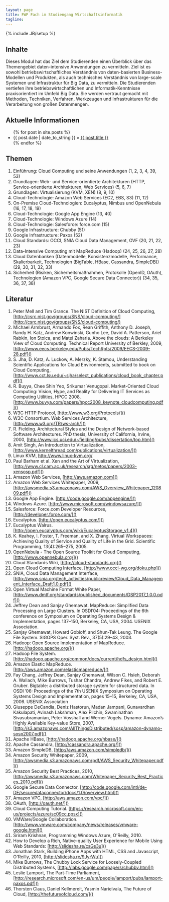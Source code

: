 ```yaml
---
layout: page
title: FWP Fach im Studiengang Wirtschaftsinformatik
tagline: 
---
```

{% include JB/setup %}


## Inhalte

Dieses Modul hat das Ziel dem Studierenden einen Überblick über das Themengebiet daten-intensive Anwendungen 
zu vermitteln. Ziel ist es sowohl  betriebswirtschaftliches Verständnis von daten-basierten Business-
Modellen und Produkten, als auch technisches Verständnis von large-scale Systemen und Infrastruktur für Big 
Data, zu vermitteln. Die Studierenden vertiefen ihre betriebswirtschaftlichen und Informatik-Kenntnisse 
praxisorientiert im Umfeld Big Data. Sie werden vertraut gemacht mit Methoden, Techniken, Verfahren, 
Werkzeugen und Infrastrukturen für die Verarbeitung von großen Datenmengen.

    
## Aktuelle Informationen


<ul class="posts">
  {% for post in site.posts %}
    <li><span>{{ post.date | date_to_string }}</span> &raquo; <a href="{{ BASE_PATH }}{{ post.url }}">{{ post.title }}</a></li>
  {% endfor %}
</ul>


## Themen

1. Einführung: Cloud Computing und seine Anwendungen (1, 2, 3, 4, 39, 53)
2. Grundlagen: Web- und Service-orientierte Architekturen (HTTP, Service-orientierte Architekturen, Web Services) (5, 6, 7)
3. Grundlagen: Virtualisierung (KVM, XEN) (8, 9, 10)
4. Cloud-Technologie: Amazon Web Services (EC2, EBS, S3) (11, 12)
5. On-Premise Cloud-Technologien: Eucalyptus, Nimbus und OpenNebula (16, 17, 18, 19)
6. Cloud-Technologie: Google App Engine (13, 40)
7. Cloud-Technologie: Windows Azure (14)
8. Cloud-Technologie: Salesforce: force.com (15)
9. Google Infrastructure: Chubby (51)
10. Google Infrastructure: Paxos (52)
11. Cloud Standards: OCCI, SNIA Cloud Data Management, OVF (20, 21, 22, 23)
12. Data-Intensive Computing mit MapReduce (Hadoop) (24, 25, 26, 27, 28)
13. Cloud Datenbanken (Datenmodelle, Konsistenzmodelle, Performance, Skalierbarkeit, Technologien (BigTable, HBase, Cassandra, SimpleDB)) (29, 30, 31, 32, 33)
14. Sicherheit (Risiken, Sicherheitsmaßnahmen, Protokolle (OpenID, OAuth), Technologien (Amazon VPC, Google Secure Data Connector)) (34, 35, 36, 37, 38)


## Literatur

1. Peter Mell and Tim Grance. The NIST Definition of Cloud Computing, [http://csrc.nist.gov/groups/SNS/cloud-computing/](http://csrc.nist.gov/groups/SNS/cloud-computing/)
1. Michael Armbrust, Armando Fox, Rean Griffith, Anthony D. Joseph, Randy H. Katz, Andrew Konwinski, Gunho Lee, David A. Patterson, Ariel Rabkin, Ion Stoica, and Matei Zaharia. Above the clouds: A Berkeley View of Cloud Computing. Technical Report University of Berkley, 2009, [http://www.eecs.berkeley.edu/Pubs/TechRpts/2009/EECS-2009-28.pdf]()
1. S. Jha, D. Katz, A. Luckow, A. Merzky, K. Stamou, Understanding Scientific Applications for Cloud Environments, submitted to book on Cloud Computing, [http://www.cct.lsu.edu/~sjha/select_publications/cloud_book_chapter.pdf]()
1. R. Buyya, Chee Shin Yeo, Srikumar Venugopal. Market-Oriented Cloud Computing: Vision, Hype, and Reality for Delivering IT Services as Computing Utilities, HPCC 2008, [http://www.buyya.com/papers/hpcc2008_keynote_cloudcomputing.pdf]()
1. W3C HTTP Protocol, [http://www.w3.org/Protocols/]()
1. W3C Consortium. Web Services Architecture, [http://www.w3.org/TR/ws-arch/]()
1. R. Fielding. Architectural Styles and the Design of Network-based Software Architectures. PhD thesis, University of California, Irvine, 2000, [http://www.ics.uci.edu/~fielding/pubs/dissertation/top.htm]()
1. Amit Singh, An Introduction to Virtualization, [http://www.kernelthread.com/publications/virtualization/]()
1. Linux KVM, http://www.linux-kvm.org/
1. Paul Barham et al. Xen and the Art of Virtualization, [http://www.cl.cam.ac.uk/research/srg/netos/papers/2003-xensosp.pdf]()
1. Amazon Web Services, [http://aws.amazon.com]()
1. Amazon Web Services Whitepaper, 2009, [http://awsmedia.s3.amazonaws.com/AWS_Overview_Whitepaper_120809.pdf]()
1. Google App Engine. [http://code.google.com/appengine/]()
1. Windows Azure. [http://www.microsoft.com/windowsazure/]()
1. Salesforce: Force.com Developer Resources, [http://developer.force.com/]()
1. Eucalyptus. [http://open.eucalyptus.com/]()
1. Eucalyptus Walrus. [http://open.eucalyptus.com/wiki/EucalyptusStorage_v1.4]() 
1. K. Keahey, I. Foster, T. Freeman, and X. Zhang. Virtual Workspaces: Achieving Quality of Service and Quality of Life in the Grid. Scientific Programming, 13(4):265–275, 2005.
1. OpenNebula - The Open Source Toolkit for Cloud Computing, [http://www.opennebula.org/]()
1. Cloud Standards Wiki, [http://cloud-standards.org]()
1. Open Cloud Computing Interface, [http://www.occi-wg.org/doku.php]()
1. SNIA, Cloud Data Management Interface, [http://www.snia.org/tech_activities/publicreview/Cloud_Data_Management_Interface_Draft1.0.pdf]()
1. Open Virtual Machine Format White Paper, [http://www.dmtf.org/standards/published_documents/DSP2017_1.0.0.pdf]()
1. Jeffrey Dean and Sanjay Ghemawat. MapReduce: Simplified Data Processing on Large Clusters. In OSDI’04: Proceedings of the 6th conference on Symposium on Operating Systems Design & Implementation, pages 137–150, Berkeley, CA, USA, 2004. USENIX  Association.
1. Sanjay Ghemawat, Howard Gobioff, and Shun-Tak Leung. The Google File System. SIGOPS Oper. Syst. Rev., 37(5):29–43, 2003.
1. Hadoop: Open Source Implementation of MapReduce. [http://hadoop.apache.org/]()
1. Hadoop File System. [http://hadoop.apache.org/common/docs/current/hdfs_design.html]()
1. Amazon Elastic MapReduce. [http://aws.amazon.com/elasticmapreduce/]()
1. Fay Chang, Jeffrey Dean, Sanjay Ghemawat, Wilson C. Hsieh, Deborah A. Wallach, Mike Burrows, Tushar Chandra, Andrew Fikes, and Robert E. Gruber. Bigtable: a distributed storage system for structured data. In OSDI ’06: Proceedings of the 7th USENIX Symposium on Operating Systems Design and Implementation, pages 15–15, Berkeley, CA, USA, 2006. USENIX Association
1. Giuseppe DeCandia, Deniz Hastorun, Madan Jampani, Gunavardhan Kakulapati, Avinash Lakshman, Alex Pilchin, Swaminathan Sivasubramanian, Peter Vosshall and Werner Vogels. Dynamo: Amazon’s Highly Available Key-value Store, 2007, [http://s3.amazonaws.com/AllThingsDistributed/sosp/amazon-dynamo-sosp2007.pdf]()
1. Apache HBase, [http://hadoop.apache.org/hbase/]()
1. Apache Cassandra, [http://cassandra.apache.org/]()
1. Amazon SimpleDB, [http://aws.amazon.com/simpledb/]()
1. Amazon Security Whitepaper, 2009, [http://awsmedia.s3.amazonaws.com/pdf/AWS_Security_Whitepaper.pdf]()
1. Amazon Security Best Practices, 2010, [http://awsmedia.s3.amazonaws.com/Whitepaper_Security_Best_Practices_2010.pdf]()
1. Google Secure Data Connector, [http://code.google.com/intl/de-DE/securedataconnector/docs/1.0/overview.html]()
1. Amazon VPC, [http://aws.amazon.com/vpc/]()
1. OAuth, [http://oauth.net/]()
1. Cloud Computing Tutorial. [https://research.microsoft.com/en-us/projects/azure/sc09cc.ppsx]()
1. VMWare/Google Collaboration. [http://www.vmware.com/company/news/releases/vmware-google.html]()
1. Sriram Krishnan, Programming Windows Azure, O'Reilly, 2010.
1. How to Develop a Rich, Native-quality User Experience for Mobile Using Web Standards: [http://slidesha.re/csGs3u]()
1. Jonathan Stark, Building iPhone Apps with HTML, CSS and Javascript, O'Reilly, 2010, [http://slidesha.re/9JyrWu]()
1. Mike Burrows, The Chubby Lock Service for Loosely-Coupled Distributed Systems, [http://labs.google.com/papers/chubby.html]()
1. Leslie Lamport, The Part-Time Parliament, [http://research.microsoft.com/en-us/um/people/lamport/pubs/lamport-paxos.pdf]()
1. Thorsten Claus, Daniel Kellmereit, Yasmin Narielvala, The Future of Cloud, [http://thefutureofcloud.com/]()
